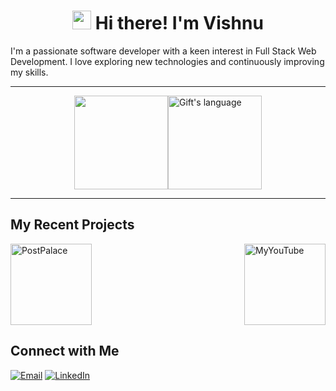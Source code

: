 <h1 align="center"><img src = "https://raw.githubusercontent.com/MartinHeinz/MartinHeinz/master/wave.gif" width = 30px> Hi there! I'm Vishnu</h1>
I'm a passionate software developer with a keen interest in Full Stack Web Development. I love exploring new technologies and continuously improving my skills.

___
<div style="display: flex; justify-content: center;">
  <img align="center" src="https://github-readme-stats.vercel.app/api?username=VishnuPratapGit&show_icons=true&theme=radical" height="150px"/>
  <img align="center" src="https://github-readme-stats.vercel.app/api/top-langs/?username=VishnuPratapGit&layout=compact&theme=radical" alt="Gift's language" height="150px" />
</div>

___

## My Recent Projects

<div style="display: flex; justify-content: space-between;">
  <img src="https://github-readme-stats.vercel.app/api/pin/?username=VishnuPratapGit&repo=PostPalace&theme=default" alt="PostPalace" height="130px">
  <img src="https://github-readme-stats.vercel.app/api/pin/?username=VishnuPratapGit&repo=MyYouTube&theme=default" alt="MyYouTube" height="130px">
</div>

## Connect with Me
[![Email](https://img.shields.io/badge/Email-vishnupratap626@gmail.com-red?style=for-the-badge&logo=gmail&logoColor=white)](mailto:vishnupratap626@gmail.com)
[![LinkedIn](https://img.shields.io/badge/LinkedIn-Connect-blue?style=for-the-badge&logo=linkedin)](https://www.linkedin.com/in/vishnuprataps)
